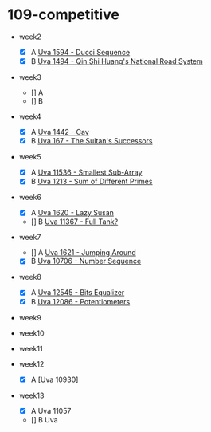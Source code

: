 # 109-competitive

* week2
	* [x] A [Uva 1594 - Ducci Sequence](https://uva.onlinejudge.org/index.php?option=com_onlinejudge&Itemid=8&page=show_problem&problem=4469)
	* [x] B [Uva 1494 - Qin Shi Huang's National Road System](https://uva.onlinejudge.org/index.php?option=onlinejudge&page=show_problem&problem=4240)

* week3
	* [] A
	* [] B
* week4
	* [x] A [Uva 1442 - Cav](https://uva.onlinejudge.org/index.php?option=com_onlinejudge&Itemid=8&page=show_problem&problem=4188)
	* [x] B [Uva 167 - The Sultan's Successors](https://uva.onlinejudge.org/index.php?option=com_onlinejudge&Itemid=8&page=show_problem&problem=103)

* week5
	* [x] A [Uva 11536 - Smallest Sub-Array](https://uva.onlinejudge.org/index.php?option=onlinejudge&page=show_problem&problem=2531)
	* [x] B [Uva 1213 - Sum of Different Primes](https://uva.onlinejudge.org/index.php?option=com_onlinejudge&Itemid=8&page=show_problem&problem=3654)

* week6
	* [x] A [Uva 1620 - Lazy Susan](https://onlinejudge.org/index.php?option=com_onlinejudge&Itemid=8&page=show_problem&problem=4495)
	* [] B [Uva 11367 - Full Tank?](https://onlinejudge.org/index.php?option=com_onlinejudge&Itemid=8&category=25&page=show_problem&problem=2352)

* week7
	* [] A [Uva 1621 - Jumping Around](https://onlinejudge.org/index.php?option=com_onlinejudge&Itemid=8&category=825&page=show_problem&problem=4496)
	* [x] B [Uva 10706 - Number Sequence](https://onlinejudge.org/index.php?option=onlinejudge&page=show_problem&problem=1647)

* week8
	* [x] A [Uva 12545 - Bits Equalizer](https://onlinejudge.org/index.php?option=com_onlinejudge&Itemid=8&page=show_problem&problem=3990)
	* [x] B [Uva 12086 - Potentiometers](https://onlinejudge.org/index.php?option=onlinejudge&page=show_problem&problem=3238)

* week9

* week10

* week11

* week12
	* [x] A [Uva 10930]

* week13
	* [x] A Uva 11057
	* [] B Uva 